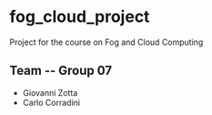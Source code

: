 # fog_cloud_project
Project for the course on Fog and Cloud Computing

## Team -- Group 07
- Giovanni Zotta
- Carlo Corradini

